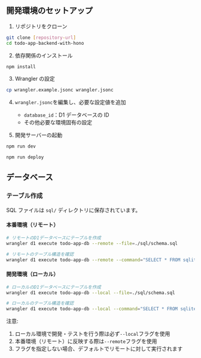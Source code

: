 ## 開発環境のセットアップ

1. リポジトリをクローン

```bash
git clone [repository-url]
cd todo-app-backend-with-hono
```

2. 依存関係のインストール

```bash
npm install
```

3. Wrangler の設定

```bash
cp wrangler.example.jsonc wrangler.jsonc
```

4. `wrangler.jsonc`を編集し、必要な設定値を追加

   - `database_id`：D1 データベースの ID
   - その他必要な環境固有の設定

5. 開発サーバーの起動

```bash
npm run dev
```

```bash
npm run deploy
```

## データベース

### テーブル作成

SQL ファイルは `sql/` ディレクトリに保存されています。

#### 本番環境（リモート）

```bash
# リモートのD1データベースにテーブルを作成
wrangler d1 execute todo-app-db --remote --file=./sql/schema.sql

# リモートのテーブル構造を確認
wrangler d1 execute todo-app-db --remote --command="SELECT * FROM sqlite_master WHERE type='table';"
```

#### 開発環境（ローカル）

```bash
# ローカルのD1データベースにテーブルを作成
wrangler d1 execute todo-app-db --local --file=./sql/schema.sql

# ローカルのテーブル構造を確認
wrangler d1 execute todo-app-db --local --command="SELECT * FROM sqlite_master WHERE type='table';"
```

注意:

1. ローカル環境で開発・テストを行う際は必ず`--local`フラグを使用
2. 本番環境（リモート）に反映する際は`--remote`フラグを使用
3. フラグを指定しない場合、デフォルトでリモートに対して実行されます
